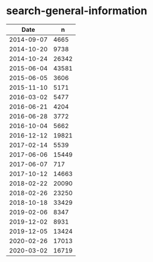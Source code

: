 # search-general-information

| Date       | n     |
|------------|-------|
| 2014-09-07 | 4665  |
| 2014-10-20 | 9738  |
| 2014-10-24 | 26342 |
| 2015-06-04 | 43581 |
| 2015-06-05 | 3606  |
| 2015-11-10 | 5171  |
| 2016-03-02 | 5477  |
| 2016-06-21 | 4204  |
| 2016-06-28 | 3772  |
| 2016-10-04 | 5662  |
| 2016-12-12 | 19821 |
| 2017-02-14 | 5539  |
| 2017-06-06 | 15449 |
| 2017-06-07 | 717   |
| 2017-10-12 | 14663 |
| 2018-02-22 | 20090 |
| 2018-02-26 | 23250 |
| 2018-10-18 | 33429 |
| 2019-02-06 | 8347  |
| 2019-12-02 | 8931  |
| 2019-12-05 | 13424 |
| 2020-02-26 | 17013 |
| 2020-03-02 | 16719 |
